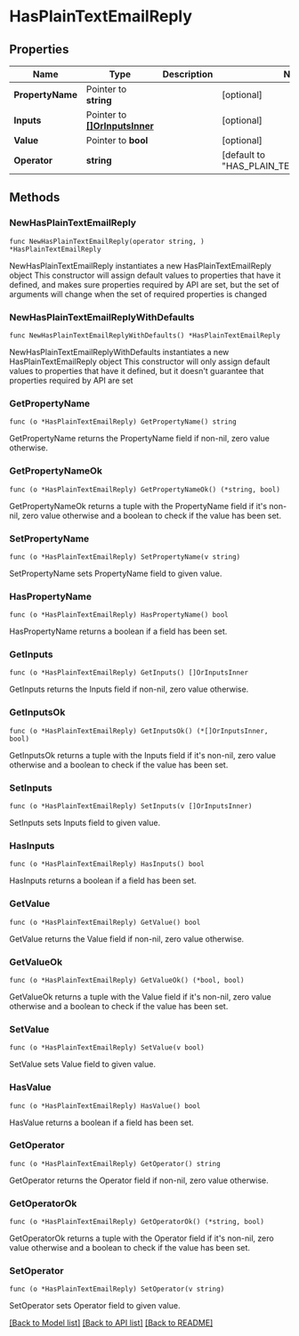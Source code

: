 # HasPlainTextEmailReply

## Properties

Name | Type | Description | Notes
------------ | ------------- | ------------- | -------------
**PropertyName** | Pointer to **string** |  | [optional] 
**Inputs** | Pointer to [**[]OrInputsInner**](OrInputsInner.md) |  | [optional] 
**Value** | Pointer to **bool** |  | [optional] 
**Operator** | **string** |  | [default to "HAS_PLAIN_TEXT_EMAIL_REPLY"]

## Methods

### NewHasPlainTextEmailReply

`func NewHasPlainTextEmailReply(operator string, ) *HasPlainTextEmailReply`

NewHasPlainTextEmailReply instantiates a new HasPlainTextEmailReply object
This constructor will assign default values to properties that have it defined,
and makes sure properties required by API are set, but the set of arguments
will change when the set of required properties is changed

### NewHasPlainTextEmailReplyWithDefaults

`func NewHasPlainTextEmailReplyWithDefaults() *HasPlainTextEmailReply`

NewHasPlainTextEmailReplyWithDefaults instantiates a new HasPlainTextEmailReply object
This constructor will only assign default values to properties that have it defined,
but it doesn't guarantee that properties required by API are set

### GetPropertyName

`func (o *HasPlainTextEmailReply) GetPropertyName() string`

GetPropertyName returns the PropertyName field if non-nil, zero value otherwise.

### GetPropertyNameOk

`func (o *HasPlainTextEmailReply) GetPropertyNameOk() (*string, bool)`

GetPropertyNameOk returns a tuple with the PropertyName field if it's non-nil, zero value otherwise
and a boolean to check if the value has been set.

### SetPropertyName

`func (o *HasPlainTextEmailReply) SetPropertyName(v string)`

SetPropertyName sets PropertyName field to given value.

### HasPropertyName

`func (o *HasPlainTextEmailReply) HasPropertyName() bool`

HasPropertyName returns a boolean if a field has been set.

### GetInputs

`func (o *HasPlainTextEmailReply) GetInputs() []OrInputsInner`

GetInputs returns the Inputs field if non-nil, zero value otherwise.

### GetInputsOk

`func (o *HasPlainTextEmailReply) GetInputsOk() (*[]OrInputsInner, bool)`

GetInputsOk returns a tuple with the Inputs field if it's non-nil, zero value otherwise
and a boolean to check if the value has been set.

### SetInputs

`func (o *HasPlainTextEmailReply) SetInputs(v []OrInputsInner)`

SetInputs sets Inputs field to given value.

### HasInputs

`func (o *HasPlainTextEmailReply) HasInputs() bool`

HasInputs returns a boolean if a field has been set.

### GetValue

`func (o *HasPlainTextEmailReply) GetValue() bool`

GetValue returns the Value field if non-nil, zero value otherwise.

### GetValueOk

`func (o *HasPlainTextEmailReply) GetValueOk() (*bool, bool)`

GetValueOk returns a tuple with the Value field if it's non-nil, zero value otherwise
and a boolean to check if the value has been set.

### SetValue

`func (o *HasPlainTextEmailReply) SetValue(v bool)`

SetValue sets Value field to given value.

### HasValue

`func (o *HasPlainTextEmailReply) HasValue() bool`

HasValue returns a boolean if a field has been set.

### GetOperator

`func (o *HasPlainTextEmailReply) GetOperator() string`

GetOperator returns the Operator field if non-nil, zero value otherwise.

### GetOperatorOk

`func (o *HasPlainTextEmailReply) GetOperatorOk() (*string, bool)`

GetOperatorOk returns a tuple with the Operator field if it's non-nil, zero value otherwise
and a boolean to check if the value has been set.

### SetOperator

`func (o *HasPlainTextEmailReply) SetOperator(v string)`

SetOperator sets Operator field to given value.



[[Back to Model list]](../README.md#documentation-for-models) [[Back to API list]](../README.md#documentation-for-api-endpoints) [[Back to README]](../README.md)


